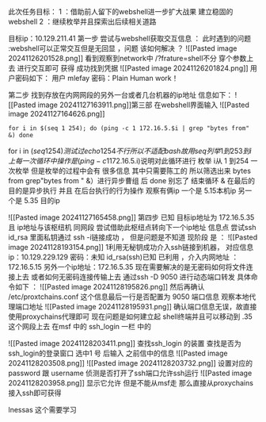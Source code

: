 此次任务目标：
1 ：借助前人留下的webshell进一步扩大战果 建立稳固的webshell 
2 ：继续枚举并且探索出后续相关道路

目标ip：10.129.211.41
第一步 尝试与webshell获取交互信息 ：
此时遇到的问题 :webshell可以正常交互但是无回显 ，问题 该如何解决 ？
![[Pasted image 20241126201528.png]]
看到观察到network中 /?frature=shell不分 穿个参数上去 进行交互即可 获得 
成功找到凭据
![[Pasted image 20241126201824.png]]
用户密码如下：
用户 mlefay 
密码：Plain Human work！

第二步 找到存放在内网网段的另外一台或者几台机器的ip地址 
信息如下：
![[Pasted image 20241127163911.png]]第三部 在webshell界面输入 
![[Pasted image 20241127164626.png]]
```
for i in $(seq 1 254); do (ping -c 1 172.16.5.$i | grep "bytes from" &) done
```
for i in $(seq 1 254)测试过 echo{1 254}不行 所以不适配bash 故用seq 列举1 到253到i上
 每一次循环中 操作是 (ping -c 1 172.16.5.$i)说明对此循环进行 枚举 i从 1 到254 一次枚举 
 但是枚举的过程中会有 很多信息 其中只需要陈工的  所以筛选出来 bytes from 
 grep"bytes from " &）进行异步曹组 后 done  别忘了 结束循环    & 在最后的目的是异步执行 并且 在后台执行的行为操作
观察有俩ip  一个是 5.15本机ip 另一个是 5.35 目的ip

 ![[Pasted image 20241127165458.png]]
第四步 已知 目标ip地址为 172.16.5.35 且 ip地址与该枢纽机 同网段 
尝试借助此枢纽点转向下一个ip地址
信息点 尝试ssh id_rsa 里面私钥通过 ssh -i链接成功 ，
但是问题是不知道
现阶段 是 ：
![[Pasted image 20241128193154.png]]
1利用无秘钥成功介入ssh链接到机器，
对应信息 ip：10.129.229.129  密码：未知   id_rsa(ssh)已知 已利用 ，介入内网地址 ：172.16.5.15
另外一个ip地址：172.16.5.35
现在需要解决的是无密码如何将文件连接上去 或者如何无密码连接传输上去 
通过ssh -D 9050 进行动态端口转发 
具体命令如下 ：
![[Pasted image 20241128195826.png]]
然后再确认 /etc/proxtchains.conf 这个信息最后一行是否配置为 9050 端口信息 观察本地代理端口地址 
![[Pasted image 20241128195931.png]]
确认端口信息无误，故直接使用proxychains代理即可 
现在问题是如何建立起 shell终端并且可以移动到 .35这个网段上去 
在msf 中的 ssh_login 一栏 中的

![[Pasted image 20241128203411.png]]
查找ssh_login 的装置 查找是否为ssh_login的登录窗口 
选中1 号  后输入 之前信中的信息 
![[Pasted image 20241128203508.png]]
![[Pasted image 20241128203732.png]]
设置对应的password 跟 username 侦测是否打开了ssh端口允许ssh运行
![[Pasted image 20241128203958.png]]
显示它允许 但是不能从msf走
那么直接从proxychains接入ssh即可获得 


lnessas 这个需要学习


